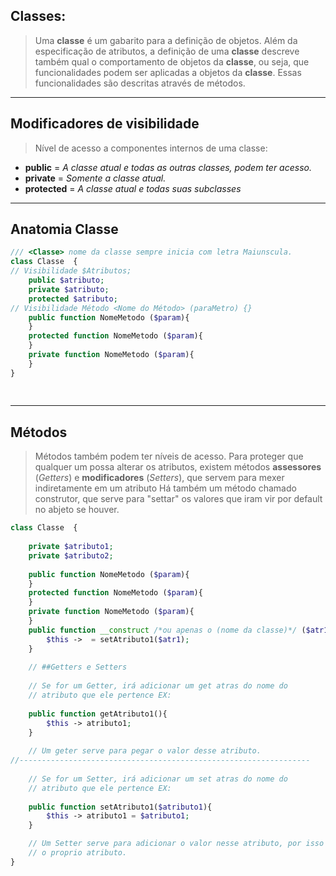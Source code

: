## **Classes:**

> Uma **classe** é um gabarito para a definição de objetos. Além da especificação de atributos, a definição de uma **classe** descreve também qual o comportamento de objetos da **classe**, ou seja, que funcionalidades podem ser aplicadas a objetos da **classe**. Essas funcionalidades são descritas através de métodos.

---

## Modificadores de  visibilidade 

>  Nível de acesso a componentes internos de uma classe:

- **public** = *A classe atual e todas as outras classes, podem ter acesso.* 
- **private** = *Somente a classe atual.*
- **protected** = *A classe atual e todas suas subclasses*

----

## Anatomia  Classe

```php
/// <Classe> nome da classe sempre inicia com letra Maiunscula.		
class Classe  {
// Visibilidade $Atributos;
    public $atributo;
    private $atributo;
    protected $atributo;
// Visibilidade Método <Nome do Método> (paraMetro) {}
    public function NomeMetodo ($param){
    }
    protected function NomeMetodo ($param){
    }
    private function NomeMetodo ($param){
    }
}
         
      

```

----

## Métodos 

> Métodos também podem ter níveis de acesso. Para proteger que qualquer um possa alterar os atributos, existem métodos **assessores** (*Getters*) e **modificadores** (*Setters*), que servem para mexer indiretamente em um atributo Há também um método chamado construtor, que serve para "settar" os valores que iram vir por default no abjeto se houver. 

```php
class Classe  {
    
    private $atributo1;
    private $atributo2;
        
    public function NomeMetodo ($param){
    }
    protected function NomeMetodo ($param){
    }
    private function NomeMetodo ($param){
    }
    public function __construct /*ou apenas o (nome da classe)*/ ($atr1){
        $this ->  = setAtributo1($atr1);
    }
    
    // ##Getters e Setters
    
    // Se for um Getter, irá adicionar um get atras do nome do 
    // atributo que ele pertence EX:
    
    public function getAtributo1(){
        $this -> atributo1;
    }
    
    // Um geter serve para pegar o valor desse atributo.
//-----------------------------------------------------------------
    
    // Se for um Setter, irá adicionar um set atras do nome do 
    // atributo que ele pertence EX:
    
    public function setAtributo1($atributo1){
        $this -> atributo1 = $atributo1;
    }

    // Um Setter serve para adicionar o valor nesse atributo, por isso ele pega como paremetro
    // o proprio atributo.
}
```

